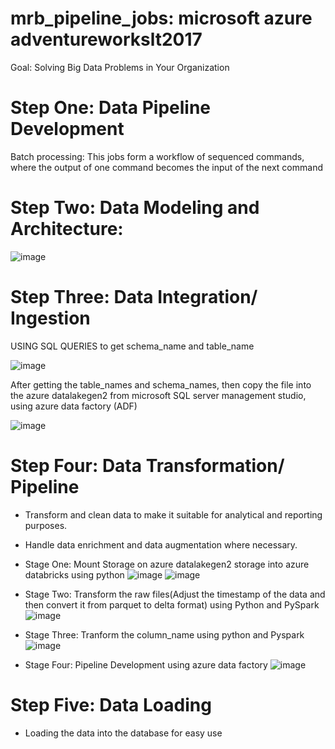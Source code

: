 # mrb_pipeline_jobs: microsoft azure adventureworkslt2017
Goal: Solving Big Data Problems in Your Organization 
# Step One: Data Pipeline Development
Batch processing: This jobs form a workflow of sequenced commands, where the output of one command becomes the input of the next command

# Step Two: Data Modeling and Architecture:
![image](https://github.com/mrbnkz/mrb_jobs/assets/147990007/fbc0deea-1ae7-4959-becb-dfb96adf454f)

# Step Three: Data Integration/ Ingestion
USING SQL QUERIES to get schema_name and table_name 

![image](https://github.com/mrbnkz/mrb_jobs/assets/147990007/90073c89-3b6b-4434-aa6e-1af282d97e76)

After getting the table_names and schema_names, then copy the file into the azure datalakegen2 from microsoft SQL server management studio, using azure data factory (ADF)

![image](https://github.com/mrbnkz/mrb_jobs/assets/147990007/d1950b04-d268-4046-8dc0-bff90229a742)

# Step Four: Data Transformation/ Pipeline
* Transform and clean data to make it suitable for analytical and reporting purposes.
* Handle data enrichment and data augmentation where necessary.

* Stage One: Mount Storage on azure datalakegen2 storage into azure databricks using python
  ![image](https://github.com/mrbnkz/mrb_jobs/assets/147990007/6319d445-5b8c-4615-8565-42291d023011)
  ![image](https://github.com/mrbnkz/mrb_jobs/assets/147990007/0a0a4080-37d8-4a5c-bac2-c3b008ac2bfd)

* Stage Two: Transform the raw files(Adjust the timestamp of the data and then convert it from parquet to delta format) using Python and PySpark
  ![image](https://github.com/mrbnkz/mrb_jobs/assets/147990007/23d9f6aa-5f29-481e-ad15-3722c18bd5c7)
  
* Stage Three: Tranform the column_name using python and Pyspark
  ![image](https://github.com/mrbnkz/mrb_jobs/assets/147990007/ed486bd6-6aa7-48ac-9014-8b1bf56719a8)

* Stage Four: Pipeline Development using azure data factory
  ![image](https://github.com/mrbnkz/mrb_jobs/assets/147990007/429dc6ee-9e2b-48a5-899c-3212891e4ad7)


# Step Five: Data Loading
* Loading the data into the database for easy use


  
 
